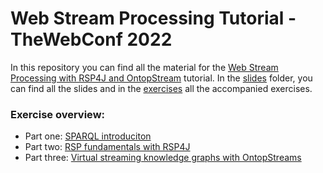 # Web Stream Processing Tutorial -TheWebConf 2022

In this repository you can find all the material for the [Web Stream Processing with RSP4J and OntopStream](https://streamreasoning.org/events/web-stream-processing-tutorial-thewebconf/) tutorial.
In the [slides](slides) folder, you can find all the slides and in the [exercises](exercises) all the accompanied exercises.

### Exercise overview:

- Part one: [SPARQL introduciton](exercises/part1)
- Part two: [RSP fundamentals with RSP4J](exercises/part2/rsp4j-thewebconf2022)
- Part three: [Virtual streaming knowledge graphs with OntopStreams](exercises/part3)
